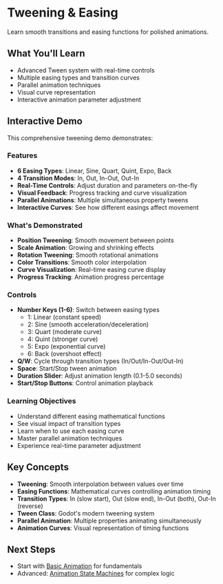 # Tweening & Easing

Learn smooth transitions and easing functions for polished animations.

## What You'll Learn

- Advanced Tween system with real-time controls
- Multiple easing types and transition curves
- Parallel animation techniques
- Visual curve representation
- Interactive animation parameter adjustment

## Interactive Demo

This comprehensive tweening demo demonstrates:

### Features
- **6 Easing Types**: Linear, Sine, Quart, Quint, Expo, Back
- **4 Transition Modes**: In, Out, In-Out, Out-In
- **Real-Time Controls**: Adjust duration and parameters on-the-fly
- **Visual Feedback**: Progress tracking and curve visualization
- **Parallel Animations**: Multiple simultaneous property tweens
- **Interactive Curves**: See how different easings affect movement

### What's Demonstrated
- **Position Tweening**: Smooth movement between points
- **Scale Animation**: Growing and shrinking effects
- **Rotation Tweening**: Smooth rotational animations
- **Color Transitions**: Smooth color interpolation
- **Curve Visualization**: Real-time easing curve display
- **Progress Tracking**: Animation progress percentage

### Controls
- **Number Keys (1-6)**: Switch between easing types
  - 1: Linear (constant speed)
  - 2: Sine (smooth acceleration/deceleration)
  - 3: Quart (moderate curve)
  - 4: Quint (stronger curve)
  - 5: Expo (exponential curve)
  - 6: Back (overshoot effect)
- **Q/W**: Cycle through transition types (In/Out/In-Out/Out-In)
- **Space**: Start/Stop tween animation
- **Duration Slider**: Adjust animation length (0.1-5.0 seconds)
- **Start/Stop Buttons**: Control animation playback

### Learning Objectives
- Understand different easing mathematical functions
- See visual impact of transition types
- Learn when to use each easing curve
- Master parallel animation techniques
- Experience real-time parameter adjustment

<!-- start-embed-demo-/gdEmbed/exports/web/?category=animation&scene=tweening -->
<!-- end-embed-godot -->

## Key Concepts

- **Tweening**: Smooth interpolation between values over time
- **Easing Functions**: Mathematical curves controlling animation timing
- **Transition Types**: In (slow start), Out (slow end), In-Out (both), Out-In (reverse)
- **Tween Class**: Godot's modern tweening system
- **Parallel Animation**: Multiple properties animating simultaneously
- **Animation Curves**: Visual representation of timing functions

## Next Steps

- Start with [Basic Animation](../basic_animation/) for fundamentals
- Advanced: [Animation State Machines](../state_machines/) for complex logic
